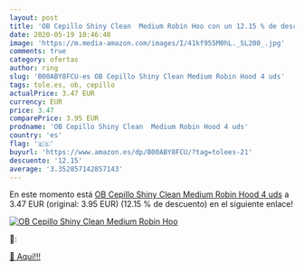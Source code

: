 ```yaml
---
layout: post
title: 'OB Cepillo Shiny Clean  Medium Robin Hoo con un 12.15 % de descuento'
date: 2020-05-19 10:46:48
image: 'https://m.media-amazon.com/images/I/41kf955M0hL._SL200_.jpg'
comments: true
category: ofertas
author: ring
slug: 'B00ABY8FCU-es OB Cepillo Shiny Clean Medium Robin Hood 4 uds'
tags: tole.es, ob, cepillo
actualPrice: 3.47 EUR
currency: EUR
price: 3.47
comparePrice: 3.95 EUR
prodname: 'OB Cepillo Shiny Clean  Medium Robin Hood 4 uds'
country: 'es'
flag: '🇪🇸'
buyurl: 'https://www.amazon.es/dp/B00ABY8FCU/?tag=tolees-21'
descuento: '12.15'
average: '3.352857142857143'
---
```


En este momento está [OB Cepillo Shiny Clean  Medium Robin Hood 4 uds](https://www.amazon.es/dp/B00ABY8FCU/?tag=tolees-21) a 3.47 EUR (original: 3.95 EUR) (12.15 %  de descuento) en el siguiente enlace!

[![OB Cepillo Shiny Clean  Medium Robin Hoo](https://m.media-amazon.com/images/I/41kf955M0hL._SL200_.jpg)](https://www.amazon.es/dp/B00ABY8FCU/?tag=tolees-21)

🔎:


[🛒 Aquí!!!](https://www.amazon.es/dp/B00ABY8FCU/?tag=tolees-21)
